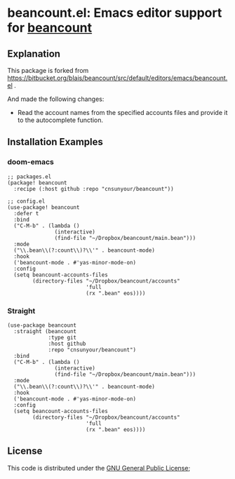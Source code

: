 # beancount.el: Emacs editor support for [beancount](http://furius.ca/beancount)

## Explanation

This package is forked from
https://bitbucket.org/blais/beancount/src/default/editors/emacs/beancount.el .

And made the following changes:

- Read the account names from the specified accounts files and provide it to the
  autocomplete function.

## Installation Examples

### doom-emacs

```emacs-lisp
;; packages.el
(package! beancount
  :recipe (:host github :repo "cnsunyour/beancount"))

;; config.el
(use-package! beancount
  :defer t
  :bind
  ("C-M-b" . (lambda ()
               (interactive)
               (find-file "~/Dropbox/beancount/main.bean")))
  :mode
  ("\\.bean\\(?:count\\)?\\'" . beancount-mode)
  :hook
  ('beancount-mode . #'yas-minor-mode-on)
  :config
  (setq beancount-accounts-files
        (directory-files "~/Dropbox/beancount/accounts"
                         'full
                         (rx ".bean" eos))))
```

### Straight

```emacs-lisp
(use-package beancount
  :straight (beancount
             :type git
             :host github
             :repo "cnsunyour/beancount")
  :bind
  ("C-M-b" . (lambda ()
               (interactive)
               (find-file "~/Dropbox/beancount/main.bean")))
  :mode
  ("\\.bean\\(?:count\\)?\\'" . beancount-mode)
  :hook
  ('beancount-mode . #'yas-minor-mode-on)
  :config
  (setq beancount-accounts-files
        (directory-files "~/Dropbox/beancount/accounts"
                         'full
                         (rx ".bean" eos))))
```

## License

This code is distributed under the [GNU General Public License](COPYING);
